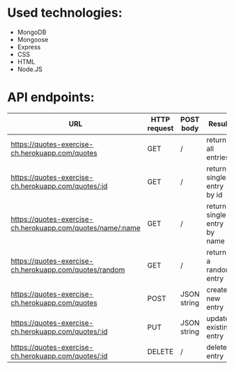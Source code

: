 # Used technologies:
* MongoDB
* Mongoose
* Express
* CSS
* HTML
* Node.JS



# API endpoints:

URL | HTTP request| POST body| Result
--- | ------------| ---------| -------
https://quotes-exercise-ch.herokuapp.com/quotes | GET| /| returns all entries
https://quotes-exercise-ch.herokuapp.com/quotes/:id| GET| /| returns single entry by id
https://quotes-exercise-ch.herokuapp.com/quotes/name/:name | GET| /| returns single entry by name 
https://quotes-exercise-ch.herokuapp.com/quotes/random | GET| /| returns a random entry
https://quotes-exercise-ch.herokuapp.com/quotes| POST|JSON string| create new entry
https://quotes-exercise-ch.herokuapp.com/quotes/:id| PUT| JSON string| update existing entry
https://quotes-exercise-ch.herokuapp.com/quotes/:id | DELETE| /| delete entry

